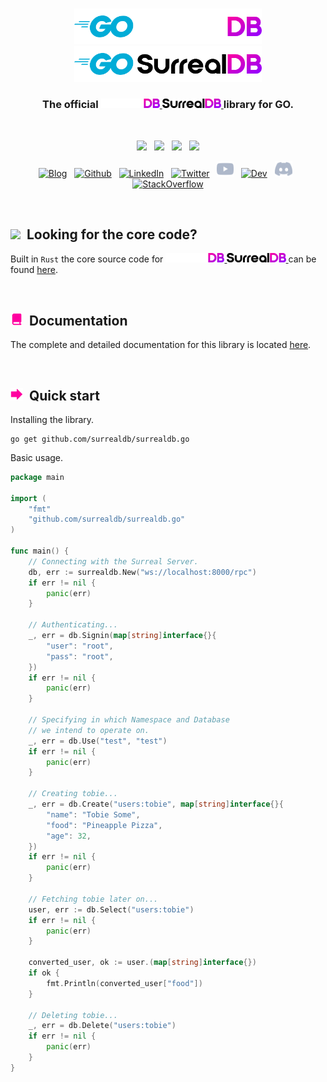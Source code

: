 <br>

<p align="center">
    <a href="https://surrealdb.com#gh-dark-mode-only" target="_blank">
        <img width="300" src="/img/white/logo_go.svg" alt="SurrealDB GO Logo">
    </a>
    <a href="https://surrealdb.com#gh-light-mode-only" target="_blank">
        <img width="300" src="/img/black/logo_go.svg" alt="SurrealDB GO Logo">
    </a>
</p>

<h3 align="center">
    The official
    <a href="https://surrealdb.com#gh-dark-mode-only" target="_blank">
        <img src="https://raw.githubusercontent.com/surrealdb/surrealdb/main/img/white/text.svg" height="15" alt="SurrealDB">
    </a>
    <a href="https://surrealdb.com#gh-light-mode-only" target="_blank">
        <img src="https://raw.githubusercontent.com/surrealdb/surrealdb/main/img/black/text.svg" height="15" alt="SurrealDB">
    </a>
    library for GO.
</h3>

<br>

<p align="center">
    <a href="https://github.com/surrealdb/surrealdb.go"><img src="https://img.shields.io/badge/status-beta-ff00bb.svg?style=flat-square"></a>
    &nbsp;
    <a href="https://surrealdb.com/docs/integration/libraries/golang"><img src="https://img.shields.io/badge/docs-view-44cc11.svg?style=flat-square"></a>
    &nbsp;
    <a href="https://pkg.go.dev/github.com/surrealdb/surrealdb.go"><img src="https://pkg.go.dev/badge/github.com/surrealdb/surrealdb.go.svg"></a>
    &nbsp;
    <a href="https://github.com/surrealdb/license"><img src="https://img.shields.io/badge/license-Apache_License_2.0-00bfff.svg?style=flat-square"></a>
</p>

<p align="center">
	<a href="https://surrealdb.com/blog"><img height="25" src="https://raw.githubusercontent.com/surrealdb/surrealdb/main/img/social/blog.svg" alt="Blog"></a>
	&nbsp;
	<a href="https://github.com/surrealdb/surrealdb"><img height="25" src="https://raw.githubusercontent.com/surrealdb/surrealdb/main/img/social/github.svg" alt="Github	"></a>
	&nbsp;
    <a href="https://www.linkedin.com/company/surrealdb/"><img height="25" src="https://raw.githubusercontent.com/surrealdb/surrealdb/main/img/social/linkedin.svg" alt="LinkedIn"></a>
    &nbsp;
    <a href="https://twitter.com/surrealdb"><img height="25" src="https://raw.githubusercontent.com/surrealdb/surrealdb/main/img/social/twitter.svg" alt="Twitter"></a>
    &nbsp;
    <a href="https://www.youtube.com/channel/UCjf2teVEuYVvvVC-gFZNq6w"><img height="25" src="https://raw.githubusercontent.com/surrealdb/surrealdb/main/img/social/youtube.svg" alt="Youtube"></a>
    &nbsp;
    <a href="https://dev.to/surrealdb"><img height="25" src="https://raw.githubusercontent.com/surrealdb/surrealdb/main/img/social/dev.svg" alt="Dev"></a>
    &nbsp;
    <a href="https://surrealdb.com/discord"><img height="25" src="https://raw.githubusercontent.com/surrealdb/surrealdb/main/img/social/discord.svg" alt="Discord"></a>
    &nbsp;
    <a href="https://stackoverflow.com/questions/tagged/surrealdb"><img height="25" src="https://raw.githubusercontent.com/surrealdb/surrealdb/main/img/social/stack-overflow.svg" alt="StackOverflow"></a>

</p>

<br>

<h2><img height="20" src="https://raw.githubusercontent.com/surrealdb/surrealdb/main/img/whatissurreal.svg">&nbsp;&nbsp;Looking for the core code?</h2>

Built in `Rust` the core source code for
<a href="https://surrealdb.com#gh-dark-mode-only" target="_blank">
<img src="https://raw.githubusercontent.com/surrealdb/surrealdb/main/img/white/text.svg" height="15" alt="SurrealDB">
</a>
<a href="https://surrealdb.com#gh-light-mode-only" target="_blank">
<img src="https://raw.githubusercontent.com/surrealdb/surrealdb/main/img/black/text.svg" height="15" alt="SurrealDB">
</a>
can be found [here](https://github.com/surrealdb/surrealdb).

<br>

<h2><img height="20" src="https://raw.githubusercontent.com/surrealdb/surrealdb/main/img/documentation.svg">&nbsp;&nbsp;Documentation</h2>

The complete and detailed documentation for this library is located [here](https://surrealdb.com/docs/integration/libraries/golang).

<br>

<h2><img height="20" src="https://raw.githubusercontent.com/surrealdb/surrealdb/main/img/gettingstarted.svg">&nbsp;&nbsp;Quick start</h2>

Installing the library.

```cli
go get github.com/surrealdb/surrealdb.go
```

Basic usage.

```go
package main

import (
    "fmt"
    "github.com/surrealdb/surrealdb.go"
)

func main() {
    // Connecting with the Surreal Server.
    db, err := surrealdb.New("ws://localhost:8000/rpc")
	if err != nil {
		panic(err)
	}

    // Authenticating...
    _, err = db.Signin(map[string]interface{}{
		"user": "root",
		"pass": "root",
	})
    if err != nil {
		panic(err)
	}

    // Specifying in which Namespace and Database
    // we intend to operate on.
    _, err = db.Use("test", "test")
	if err != nil {
		panic(err)
	}

    // Creating tobie...
    _, err = db.Create("users:tobie", map[string]interface{}{
		"name": "Tobie Some",
		"food": "Pineapple Pizza",
        "age": 32,
	})
    if err != nil {
		panic(err)
	}

    // Fetching tobie later on...
    user, err := db.Select("users:tobie")
	if err != nil {
		panic(err)
	}

    converted_user, ok := user.(map[string]interface{})
    if ok {
        fmt.Println(converted_user["food"])
    }

    // Deleting tobie...
    _, err = db.Delete("users:tobie")
	if err != nil {
		panic(err)
	}
}
```
